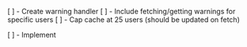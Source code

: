 [ ] - Create warning handler
    [ ] - Include fetching/getting warnings for specific users
    [ ] - Cap cache at 25 users (should be updated on fetch)


[ ] - Implement 
